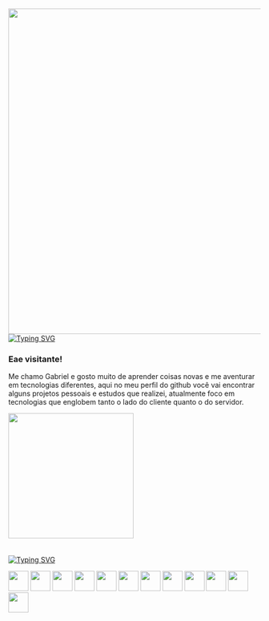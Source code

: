 ### <img align="right" height="650em" src="https://i.pinimg.com/564x/42/a1/c3/42a1c3b4977b80412fe8342cc6105847.jpg"/> 
[![Typing SVG](https://readme-typing-svg.demolab.com?font=arial+&weight=900&size=30&duration=2000&pause=&color=F7F7F7&center=true&vCenter=true&width=435&lines=Programador;Fullstack)](https://git.io/typing-svg)
<div>

### Eae visitante!
 Me chamo Gabriel e gosto muito de aprender coisas novas e me aventurar em tecnologias diferentes,
 aqui no meu perfil do github você vai encontrar alguns projetos pessoais e estudos que realizei, 
 atualmente foco em tecnologias que englobem tanto o lado do cliente quanto o do servidor.
 
<div/>
<img height="250em" src="https://media0.giphy.com/media/v1.Y2lkPTc5MGI3NjExMmIwOGI3N2IxMTU4YzFmM2NmNTZmZjg1MjRjN2E2ZTliYmU2MmYzNyZlcD12MV9pbnRlcm5hbF9naWZzX2dpZklkJmN0PXM/KcMpL8GebR6ygaSRwx/giphy.gif">⠀⠀⠀⠀⠀⠀⠀⠀⠀⠀
⠀<br>⠀⠀⠀⠀⠀⠀⠀
 
[![Typing SVG](https://readme-typing-svg.demolab.com?font=arial+&weight=900&size=30&duration=4000&pause=&color=F7F7F7&repeat=false&width=435&lines=Algumas+Skills+%E2%86%93)](https://git.io/typing-svg)<p align="left">
<img height="40" width="40" src="https://cdn.simpleicons.org/git/fff"/>
<img height="40" width="40" src="https://cdn.simpleicons.org/cypress/fff"/>
<img height="40" width="40" src="https://cdn.simpleicons.org/json/fff"/>
<img height="40" width="40" src="https://cdn.simpleicons.org/docker/fff"/>
<img height="40" width="40" src="https://cdn.simpleicons.org/mongodb/fff"/>
<img height="40" width="40" src="https://cdn.simpleicons.org/typescript/fff"/>
<img height="40" width="40" src="https://cdn.simpleicons.org/html5/fff"/>
<img height="40" width="40" src="https://cdn.simpleicons.org/css3/fff"/>
<img height="40" width="40" src="https://cdn.simpleicons.org/javascript/fff"/>
<img height="40" width="40" src="https://cdn.simpleicons.org/python/fff"/>
<img height="40" width="40" src="https://cdn.simpleicons.org/figma/fff"/>
<img height="40" width="40" src="https://cdn.simpleicons.org/node.js/fff"/>

                      

